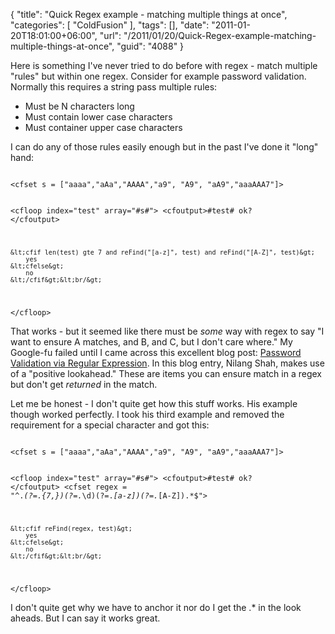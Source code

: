 {
	"title": "Quick Regex example - matching multiple things at once",
	"categories": [
		"ColdFusion"
	],
	"tags": [],
	"date": "2011-01-20T18:01:00+06:00",
	"url": "/2011/01/20/Quick-Regex-example-matching-multiple-things-at-once",
	"guid": "4088"
}

Here is something I've never tried to do before with regex - match multiple "rules" but within one regex. Consider for example password validation. Normally this requires a string pass multiple rules:

<p>

<ul>
<li>Must be N characters long
<li>Must contain lower case characters
<li>Must container upper case characters
</ul>

<p>

I can do any of those rules easily enough but in the past I've done it "long" hand:
<!--more-->
<p>

<code>
&lt;cfset s = ["aaaa","aAa","AAAA","a9", "A9", "aA9","aaaAAA7"]&gt;

&lt;cfloop index="test" array="#s#"&gt;
	&lt;cfoutput&gt;#test# ok? &lt;/cfoutput&gt;
	
	&lt;cfif len(test) gte 7 and reFind("[a-z]", test) and reFind("[A-Z]", test)&gt;
		yes
	&lt;cfelse&gt;
		no
	&lt;/cfif&gt;&lt;br/&gt;
		
&lt;/cfloop&gt;
</code>

<p>

That works - but it seemed like there must be <i>some</i> way with regex to say "I want to ensure A matches, and B, and C, but I don't care where." My Google-fu failed until I came across this excellent blog post: <a href="http://nilangshah.wordpress.com/2007/06/26/password-validation-via-regular-expression/">Password Validation via Regular Expression</a>. In this blog entry, Nilang Shah, makes use of a "positive lookahead." These are items you can ensure match in a regex but don't get <i>returned</i> in the match. 

<p>

Let me be honest - I don't quite get how this stuff works. His example though worked perfectly. I took his third example and removed the requirement for a special character and got this:

<p>

<code>
&lt;cfset s = ["aaaa","aAa","AAAA","a9", "A9", "aA9","aaaAAA7"]&gt;

&lt;cfloop index="test" array="#s#"&gt;
	&lt;cfoutput&gt;#test# ok? &lt;/cfoutput&gt;
	&lt;cfset regex = "^.*(?=.{7,})(?=.*\d)(?=.*[a-z])(?=.*[A-Z]).*$"&gt;
	
	&lt;cfif reFind(regex, test)&gt;
		yes
	&lt;cfelse&gt;
		no
	&lt;/cfif&gt;&lt;br/&gt;
	
&lt;/cfloop&gt;
</code>

<p>

I don't quite get why we have to anchor it nor do I get the .* in the look aheads. But I can say it works great.